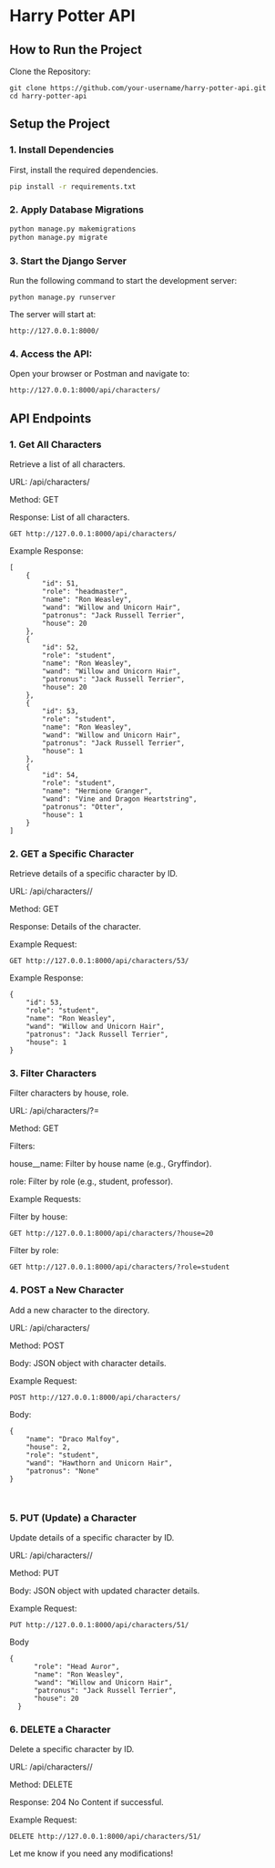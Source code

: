 # Harry Potter API
## How to Run the Project
Clone the Repository:
```
git clone https://github.com/your-username/harry-potter-api.git
cd harry-potter-api
```

## Setup the Project

### 1. Install Dependencies
First, install the required dependencies.
```sh
pip install -r requirements.txt
```

### 2. Apply Database Migrations
```sh
python manage.py makemigrations
python manage.py migrate
```

### 3. Start the Django Server
Run the following command to start the development server:
```
python manage.py runserver
```
The server will start at:
```
http://127.0.0.1:8000/
```

### 4. Access the API:
Open your browser or Postman and navigate to:
```
http://127.0.0.1:8000/api/characters/
```

## API Endpoints
### 1. Get All Characters
Retrieve a list of all characters.

URL: /api/characters/

Method: GET

Response: List of all characters.

```
GET http://127.0.0.1:8000/api/characters/
```
Example Response:
```
[
    {
        "id": 51,
        "role": "headmaster",
        "name": "Ron Weasley",
        "wand": "Willow and Unicorn Hair",
        "patronus": "Jack Russell Terrier",
        "house": 20
    },
    {
        "id": 52,
        "role": "student",
        "name": "Ron Weasley",
        "wand": "Willow and Unicorn Hair",
        "patronus": "Jack Russell Terrier",
        "house": 20
    },
    {
        "id": 53,
        "role": "student",
        "name": "Ron Weasley",
        "wand": "Willow and Unicorn Hair",
        "patronus": "Jack Russell Terrier",
        "house": 1
    },
    {
        "id": 54,
        "role": "student",
        "name": "Hermione Granger",
        "wand": "Vine and Dragon Heartstring",
        "patronus": "Otter",
        "house": 1
    }
]
```
### 2. GET a Specific Character
Retrieve details of a specific character by ID.

URL: /api/characters/<id>/

Method: GET

Response: Details of the character.

Example Request:
```
GET http://127.0.0.1:8000/api/characters/53/
```
Example Response:
```
{
    "id": 53,
    "role": "student",
    "name": "Ron Weasley",
    "wand": "Willow and Unicorn Hair",
    "patronus": "Jack Russell Terrier",
    "house": 1
}
```
### 3. Filter Characters
Filter characters by house, role.

URL: /api/characters/?<filter>=<value>

Method: GET

Filters:

house__name: Filter by house name (e.g., Gryffindor).

role: Filter by role (e.g., student, professor).



Example Requests:

Filter by house:

```
GET http://127.0.0.1:8000/api/characters/?house=20
```
Filter by role:
```
GET http://127.0.0.1:8000/api/characters/?role=student
```

### 4. POST a New Character

Add a new character to the directory.

URL: /api/characters/

Method: POST

Body: JSON object with character details.


Example Request:
```
POST http://127.0.0.1:8000/api/characters/
```
Body:
```
{
    "name": "Draco Malfoy",
    "house": 2,
    "role": "student",
    "wand": "Hawthorn and Unicorn Hair",
    "patronus": "None"
}

    
```
### 5. PUT (Update) a Character

Update details of a specific character by ID.

  URL: /api/characters/<id>/
  
  Method: PUT
  
  Body: JSON object with updated character details.
  
  Example Request: 
  
  ```
  PUT http://127.0.0.1:8000/api/characters/51/
  ```
  Body 
  ```
  {
        "role": "Head Auror",
        "name": "Ron Weasley",
        "wand": "Willow and Unicorn Hair",
        "patronus": "Jack Russell Terrier",
        "house": 20
    }
  ```
### 6. DELETE a Character

  Delete a specific character by ID.
  
  URL: /api/characters/<id>/
  
  Method: DELETE
  
  Response: 204 No Content if successful.
  
  Example Request: 
  ```
  DELETE http://127.0.0.1:8000/api/characters/51/
  ```




Let me know if you need any modifications! 

